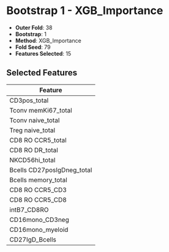 # Bootstrap 1 - XGB_Importance

- **Outer Fold**: 38
- **Bootstrap**: 1
- **Method**: XGB_Importance
- **Fold Seed**: 79
- **Features Selected**: 15

## Selected Features

| Feature |
|---------|
| CD3pos_total |
| Tconv memKi67_total |
| Tconv naive_total |
| Treg naive_total |
| CD8 RO CCR5_total |
| CD8 RO DR_total |
| NKCD56hi_total |
| Bcells CD27posIgDneg_total |
| Bcells memory_total |
| CD8 RO CCR5_CD3 |
| CD8 RO CCR5_CD8 |
| intB7_CD8RO |
| CD16mono_CD3neg |
| CD16mono_myeloid |
| CD27IgD_Bcells |

